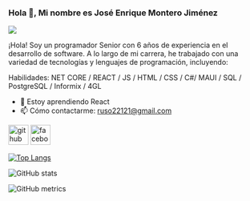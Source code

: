 ### Hola 👋, Mi nombre es José Enrique Montero Jiménez
![](https://www.campusmvp.es/recursos/image.axd?picture=banner-asp-net-core-750x300.png)

¡Hola! Soy un programador Senior con 6 años de experiencia en el desarrollo de software. A lo largo de mi carrera, he trabajado con una variedad de tecnologías y lenguajes de programación, incluyendo:

Habilidades:  NET CORE / REACT / JS / HTML / CSS / C#/ MAUI / SQL / PostgreSQL / Informix / 4GL

- 🌱 Estoy aprendiendo React 
- 📫 Cómo contactarme: ruso22121@gmail.com 


[<img src='https://cdn.jsdelivr.net/npm/simple-icons@3.0.1/icons/github.svg' alt='github' height='40'>](https://github.com/ruso22121)  [<img src='https://cdn.jsdelivr.net/npm/simple-icons@3.0.1/icons/facebook.svg' alt='facebook' height='40'>](https://www.facebook.com/https://www.facebook.com/jose.montero.39/)  

[![Top Langs](https://github-readme-stats.vercel.app/api/top-langs/?username=ruso22121)](https://github.com/anuraghazra/github-readme-stats)

![GitHub stats](https://github-readme-stats.vercel.app/api?username=ruso22121&show_icons=true&count_private=true)  

![GitHub metrics](https://metrics.lecoq.io/ruso22121)  

